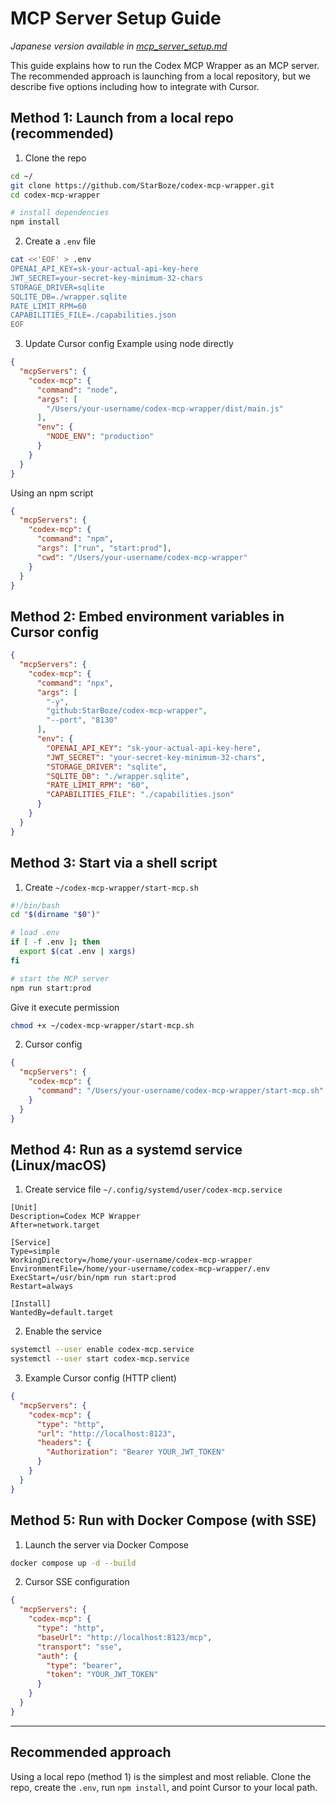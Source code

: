 # MCP Server Setup Guide
*Japanese version available in [mcp_server_setup.md](mcp_server_setup.md)*

This guide explains how to run the Codex MCP Wrapper as an MCP server. The recommended approach is launching from a local repository, but we describe five options including how to integrate with Cursor.

## Method 1: Launch from a local repo (recommended)
1. Clone the repo
```bash
cd ~/
git clone https://github.com/StarBoze/codex-mcp-wrapper.git
cd codex-mcp-wrapper

# install dependencies
npm install
```
2. Create a `.env` file
```bash
cat <<'EOF' > .env
OPENAI_API_KEY=sk-your-actual-api-key-here
JWT_SECRET=your-secret-key-minimum-32-chars
STORAGE_DRIVER=sqlite
SQLITE_DB=./wrapper.sqlite
RATE_LIMIT_RPM=60
CAPABILITIES_FILE=./capabilities.json
EOF
```
3. Update Cursor config
Example using node directly
```json
{
  "mcpServers": {
    "codex-mcp": {
      "command": "node",
      "args": [
        "/Users/your-username/codex-mcp-wrapper/dist/main.js"
      ],
      "env": {
        "NODE_ENV": "production"
      }
    }
  }
}
```
Using an npm script
```json
{
  "mcpServers": {
    "codex-mcp": {
      "command": "npm",
      "args": ["run", "start:prod"],
      "cwd": "/Users/your-username/codex-mcp-wrapper"
    }
  }
}
```

## Method 2: Embed environment variables in Cursor config
```json
{
  "mcpServers": {
    "codex-mcp": {
      "command": "npx",
      "args": [
        "-y",
        "github:StarBoze/codex-mcp-wrapper",
        "--port", "8130"
      ],
      "env": {
        "OPENAI_API_KEY": "sk-your-actual-api-key-here",
        "JWT_SECRET": "your-secret-key-minimum-32-chars",
        "STORAGE_DRIVER": "sqlite",
        "SQLITE_DB": "./wrapper.sqlite",
        "RATE_LIMIT_RPM": "60",
        "CAPABILITIES_FILE": "./capabilities.json"
      }
    }
  }
}
```

## Method 3: Start via a shell script
1. Create `~/codex-mcp-wrapper/start-mcp.sh`
```bash
#!/bin/bash
cd "$(dirname "$0")"

# load .env
if [ -f .env ]; then
  export $(cat .env | xargs)
fi

# start the MCP server
npm run start:prod
```
Give it execute permission
```bash
chmod +x ~/codex-mcp-wrapper/start-mcp.sh
```
2. Cursor config
```json
{
  "mcpServers": {
    "codex-mcp": {
      "command": "/Users/your-username/codex-mcp-wrapper/start-mcp.sh"
    }
  }
}
```

## Method 4: Run as a systemd service (Linux/macOS)
1. Create service file `~/.config/systemd/user/codex-mcp.service`
```
[Unit]
Description=Codex MCP Wrapper
After=network.target

[Service]
Type=simple
WorkingDirectory=/home/your-username/codex-mcp-wrapper
EnvironmentFile=/home/your-username/codex-mcp-wrapper/.env
ExecStart=/usr/bin/npm run start:prod
Restart=always

[Install]
WantedBy=default.target
```
2. Enable the service
```bash
systemctl --user enable codex-mcp.service
systemctl --user start codex-mcp.service
```
3. Example Cursor config (HTTP client)
```json
{
  "mcpServers": {
    "codex-mcp": {
      "type": "http",
      "url": "http://localhost:8123",
      "headers": {
        "Authorization": "Bearer YOUR_JWT_TOKEN"
      }
    }
  }
}
```

## Method 5: Run with Docker Compose (with SSE)
1. Launch the server via Docker Compose
```bash
docker compose up -d --build
```
2. Cursor SSE configuration
```json
{
  "mcpServers": {
    "codex-mcp": {
      "type": "http",
      "baseUrl": "http://localhost:8123/mcp",
      "transport": "sse",
      "auth": {
        "type": "bearer",
        "token": "YOUR_JWT_TOKEN"
      }
    }
  }
}
```

---

## Recommended approach
Using a local repo (method 1) is the simplest and most reliable. Clone the repo, create the `.env`, run `npm install`, and point Cursor to your local path.
